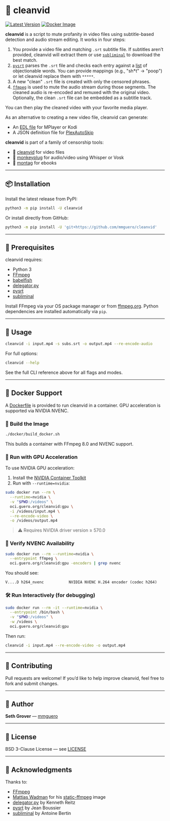 # 🧼 cleanvid

[![Latest Version](https://img.shields.io/pypi/v/cleanvid)](https://pypi.python.org/pypi/cleanvid/) [![Docker Image](https://github.com/mmguero/cleanvid/workflows/cleanvid-build-push-ghcr/badge.svg)](https://github.com/mmguero/cleanvid/pkgs/container/cleanvid)

**cleanvid** is a script to mute profanity in video files using subtitle-based detection and audio stream editing. It works in four steps:

1. You provide a video file and matching `.srt` subtitle file. If subtitles aren’t provided, cleanvid will extract them or use [`subliminal`](https://github.com/Diaoul/subliminal) to download the best match.
2. [`pysrt`](https://github.com/byroot/pysrt) parses the `.srt` file and checks each entry against a [list](./src/cleanvid/swears.txt) of objectionable words. You can provide mappings (e.g., "sh*t" → "poop") or let cleanvid replace them with `*****`.
3. A new "clean" `.srt` file is created with only the censored phrases.
4. [`ffmpeg`](https://www.ffmpeg.org/) is used to mute the audio stream during those segments. The cleaned audio is re-encoded and remuxed with the original video. Optionally, the clean `.srt` file can be embedded as a subtitle track.

You can then play the cleaned video with your favorite media player.

As an alternative to creating a new video file, cleanvid can generate:
- An [EDL file](http://www.mplayerhq.hu/DOCS/HTML/en/edl.html) for MPlayer or Kodi
- A JSON definition file for [PlexAutoSkip](https://github.com/mdhiggins/PlexAutoSkip)

**cleanvid** is part of a family of censorship tools:

* 📼 [cleanvid](https://github.com/mmguero/cleanvid) for video files
* 🎤 [monkeyplug](https://github.com/mmguero/monkeyplug) for audio/video using Whisper or Vosk
* 📕 [montag](https://github.com/mmguero/montag) for ebooks

---

## 📦 Installation

Install the latest release from PyPI:

```bash
python3 -m pip install -U cleanvid
```

Or install directly from GitHub:

```bash
python3 -m pip install -U 'git+https://github.com/mmguero/cleanvid'
```

---

## 🔧 Prerequisites

cleanvid requires:

- Python 3
- [FFmpeg](https://www.ffmpeg.org)
- [babelfish](https://github.com/Diaoul/babelfish)
- [delegator.py](https://github.com/kennethreitz/delegator.py)
- [pysrt](https://github.com/byroot/pysrt)
- [subliminal](https://github.com/Diaoul/subliminal)

Install FFmpeg via your OS package manager or from [ffmpeg.org](https://www.ffmpeg.org/download.html). Python dependencies are installed automatically via `pip`.

---

## 🚀 Usage

```bash
cleanvid -i input.mp4 -s subs.srt -o output.mp4 --re-encode-audio
```

For full options:

```bash
cleanvid --help
```

See the full CLI reference above for all flags and modes.

---

## 🐳 Docker Support

A [Dockerfile](./docker/Dockerfile) is provided to run cleanvid in a container. GPU acceleration is supported via NVIDIA NVENC.

### 🔧 Build the Image

```bash
./docker/build_docker.sh
```

This builds a container with FFmpeg 8.0 and NVENC support.

### 🚀 Run with GPU Acceleration

To use NVIDIA GPU acceleration:

1. Install the [NVIDIA Container Toolkit](https://docs.nvidia.com/datacenter/cloud-native/container-toolkit/install-guide.html)
2. Run with `--runtime=nvidia`:

```bash
sudo docker run --rm \
  --runtime=nvidia \
  -v "$PWD:/videos" \
  oci.guero.org/cleanvid:gpu \
  -i /videos/input.mp4 \
  --re-encode-video \
  -o /videos/output.mp4
```

> ⚠️ Requires NVIDIA driver version ≥ 570.0

### 🧪 Verify NVENC Availability

```bash
sudo docker run --rm --runtime=nvidia \
  --entrypoint ffmpeg \
  oci.guero.org/cleanvid:gpu -encoders | grep nvenc
```

You should see:
```
V....D h264_nvenc           NVIDIA NVENC H.264 encoder (codec h264)
```

### 🛠️ Run Interactively (for debugging)

```bash
sudo docker run --rm -it --runtime=nvidia \
  --entrypoint /bin/bash \
  -v "$PWD:/videos" \
  -w /videos \
  oci.guero.org/cleanvid:gpu
```

Then run:
```bash
cleanvid -i input.mp4 --re-encode-video -o output.mp4
```

---

## 🤝 Contributing

Pull requests are welcome! If you’d like to help improve cleanvid, feel free to fork and submit changes.

---

## 👤 Author

**Seth Grover** — [mmguero](https://github.com/mmguero)

---

## 📄 License

BSD 3-Clause License — see [LICENSE](LICENSE)

---

## 🙏 Acknowledgments

Thanks to:

- [FFmpeg](https://www.ffmpeg.org/about.html)
- [Mattias Wadman](https://github.com/wader) for his [static-ffmpeg](https://github.com/wader/static-ffmpeg) image
- [delegator.py](https://github.com/kennethreitz/delegator.py) by Kenneth Reitz
- [pysrt](https://github.com/byroot/pysrt) by Jean Boussier
- [subliminal](https://github.com/Diaoul/subliminal) by Antoine Bertin
